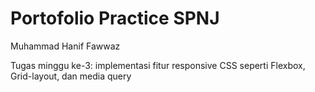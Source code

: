 # Portofolio Practice SPNJ
Muhammad Hanif Fawwaz  

Tugas minggu ke-3: implementasi fitur responsive CSS seperti Flexbox, Grid-layout, dan media query
